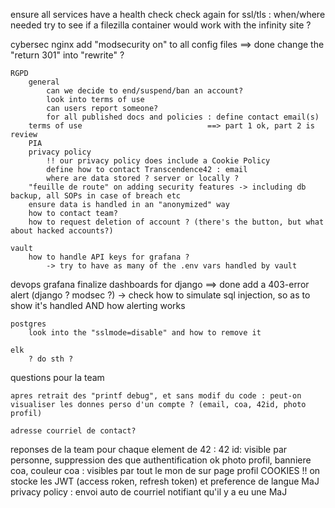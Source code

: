 ensure all services have a health check
check again for ssl/tls : when/where needed
try to see if a filezilla container would work with the infinity site ?

cybersec
    nginx
        add "modsecurity on" to all config files   ==> done
        change the "return 301" into "rewrite" ?
    
    RGPD
        general
            can we decide to end/suspend/ban an account?
            look into terms of use
            can users report someone?
            for all published docs and policies : define contact email(s)
        terms of use                            ==> part 1 ok, part 2 is review
        PIA
        privacy policy
            !! our privacy policy does include a Cookie Policy
            define how to contact Transcendence42 : email
            where are data stored ? server or locally ?
        "feuille de route" on adding security features -> including db backup, all SOPs in case of breach etc
        ensure data is handled in an "anonymized" way
        how to contact team?
        how to request deletion of account ? (there's the button, but what about hacked accounts?)
    
    vault
        how to handle API keys for grafana ?
            -> try to have as many of the .env vars handled by vault

devops
    grafana
        finalize dashboards for django              ==> done
        add a 403-error alert (django ? modsec ?)
            -> check how to simulate sql injection, so as to show it's handled AND how alerting works

    postgres
        look into the "sslmode=disable" and how to remove it

    elk
        ? do sth ?





questions pour la team

    apres retrait des "printf debug", et sans modif du code : peut-on visualiser les donnes perso d'un compte ? (email, coa, 42id, photo profil)

    adresse courriel de contact?

reponses de la team
    pour chaque element de 42 : 
        42 id: visible par personne, suppression des que authentification ok
        photo profil, banniere coa, couleur coa : visibles par tout le mon de sur page profil
    COOKIES !! on stocke les JWT (access roken, refresh token) et preference de langue
    MaJ privacy policy : envoi auto de courriel notifiant qu'il y a eu une MaJ
